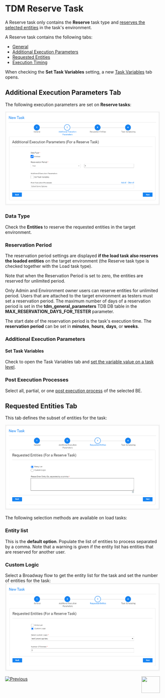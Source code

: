 # TDM Reserve Task

A Reserve task only contains the **Reserve** task type and [reserves the selected entities](/articles/TDM/tdm_architecture/08_entity_reservation.md) in the task's environment.

A Reserve task contains the following tabs:

- [General](14a_task_general_tab.md)
- [Additional Execution Parameters](#additional-execution-parameters-tab)
- [Requested Entities](#requested-entities-tab)
- [Execution Timing](22_task_execution_timing_tab.md)

When checking the **Set Task Variables** setting, a new [Task Variables](23_task_globals_tab.md) tab opens.

## Additional Execution Parameters Tab

The following execution parameters are set on **Reserve tasks**:

![additional exe params](images/reserve_task_additional_exe_params.png)



### Data Type

Check the **Entities** to reserve the requested entities in the target environment.

### Reservation Period

The reservation period settings are displayed **if the load task also reserves the loaded entities** on the target environment (the Reserve task type is checked together with the Load task type).

Note that when the Reservation Period is set to zero, the entities are reserved for unlimited period.  

Only Admin and Environment owner users can reserve entities for unlimited period. Users that are attached to the target environment as testers  must set a reservation period. The maximum number of days of a reservation period is set in the **tdm_general_parameters** TDB DB table in the **MAX_RESERVATION_DAYS_FOR_TESTER** parameter.

The start date of the reservation period is the task's execution time. The **reservation period** can be set in **minutes**, **hours**, **days**, or **weeks**.

### Additional Execution Parameters

#### Set Task Variables 

Check to open the Task Variables tab and [set the variable value on a task level](23_task_globals_tab.md).

### Post Execution Processes

Select all, partial, or one [post execution process](04_tdm_gui_business_entity_window.md#post-execution-processes-tab) of the selected BE.



## Requested Entities Tab

This tab defines the subset of entities for the task:

![requested entities](images/reserve_task_requested_entities.png)

The following selection methods are available on load tasks: 

### Entity list 

This is the **default option**. Populate the list of entities to process separated by a comma.  Note that a warning is given if the entity list has entities that are reserved for another user.

### Custom Logic

Select a Broadway flow to get the entity list for the task and set the number of entities for the task:![custom logic](images/reserve_task_requested_entities_custom_logic.png)



 [![Previous](/articles/images/Previous.png)](19_delete_only_task.md)[<img align="right" width="60" height="54" src="/articles/images/Next.png">](25_task_tdmdb_tables.md)
